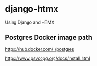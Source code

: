 # django-htmx
Using Django and HTMX


## Postgres Docker image path
https://hub.docker.com/_/postgres

https://www.psycopg.org/docs/install.html